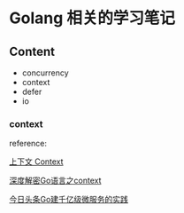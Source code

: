 # Golang 相关的学习笔记

## Content

- concurrency
- context
- defer
- io

### context

reference: 

[上下文 Context](https://www.cnblogs.com/qcrao-2018/p/11007503.html)

 [深度解密Go语言之context](https://draveness.me/golang/concurrency/golang-context.html)

 [今日头条Go建千亿级微服务的实践](https://zhuanlan.zhihu.com/p/26695984)